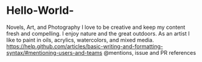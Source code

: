 # Hello-World-
Novels, Art, and Photography
I love to be creative and keep my content fresh and compelling. I enjoy nature and the great outdoors.
As an artist I like to paint in oils, acrylics, watercolors, and mixed media.
https://help.github.com/articles/basic-writing-and-formatting-syntax/#mentioning-users-and-teams
@mentions, issue and PR references
